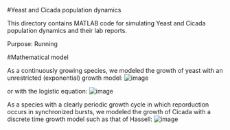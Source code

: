 #Yeast and Cicada population dynamics

This directory contains MATLAB code for simulating Yeast and Cicada population dynamics and their lab reports. 

Purpose: Running 

#Mathematical model

As a continuously growing species, we modeled the growth of yeast with an unrestricted (exponential) growth model:
      ![image](https://github.com/user-attachments/assets/12366801-451a-4804-9b06-6c0f7e842922) 

or with the logistic equation: 
![image](https://github.com/user-attachments/assets/1d0c8e34-d3b3-499c-a97c-29f98b17bec7)

As a species with a clearly periodic growth cycle in which reporduction occurs in synchronized bursts, we modeled the growth of Cicada with a discrete time growth model such as that of Hassell:
![image](https://github.com/user-attachments/assets/8dbb358e-a4ce-45e6-b7f5-86c52599d0f4)

